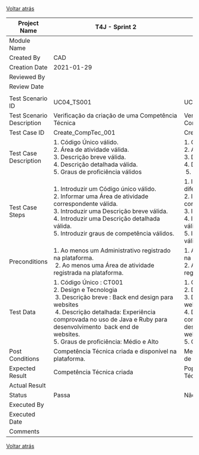 [Voltar atrás](https://github.com/blestonbandeiraUPSKILL/upskill_java1_labprg_grupo2/blob/main/Sprint%202/UC04_Especificar_Competencia_Tecnica/UC04_Especificar_Competencia_Tecnica.md)


| Project Name              | T4J - Sprint 2                                                                                                                                                                                                                                                                                                                                                                  |                                                                                                                                                                                                                                                                                                                                                                                                     |                                                                                                                                                                                                                                                                                                                                                                                                            |                                                                                                                                                                                                                                                                                                                         |                                                                                                                                                                                                                                                                                                                                   |                                                                                                                                                                                                                                                                                                                                                                                                                                        |
| ------------------------- | ------------------------------------------------------------------------------------------------------------------------------------------------------------------------------------------------------------------------------------------------------------------------------------------------------------------------------------------------------------------------------- | --------------------------------------------------------------------------------------------------------------------------------------------------------------------------------------------------------------------------------------------------------------------------------------------------------------------------------------------------------------------------------------------------- | ---------------------------------------------------------------------------------------------------------------------------------------------------------------------------------------------------------------------------------------------------------------------------------------------------------------------------------------------------------------------------------------------------------- | ----------------------------------------------------------------------------------------------------------------------------------------------------------------------------------------------------------------------------------------------------------------------------------------------------------------------- | --------------------------------------------------------------------------------------------------------------------------------------------------------------------------------------------------------------------------------------------------------------------------------------------------------------------------------- | -------------------------------------------------------------------------------------------------------------------------------------------------------------------------------------------------------------------------------------------------------------------------------------------------------------------------------------------------------------------------------------------------------------------------------------- |
| Module Name               |                                                                                                                                                                                                                                                                                                                                                                                 |                                                                                                                                                                                                                                                                                                                                                                                                     |                                                                                                                                                                                                                                                                                                                                                                                                            |                                                                                                                                                                                                                                                                                                                         |                                                                                                                                                                                                                                                                                                                                   |                                                                                                                                                                                                                                                                                                                                                                                                                                        |
| Created By                | CAD                                                                                                                                                                                                                                                                                                                                                                             |                                                                                                                                                                                                                                                                                                                                                                                                     |                                                                                                                                                                                                                                                                                                                                                                                                            |                                                                                                                                                                                                                                                                                                                         |                                                                                                                                                                                                                                                                                                                                   |                                                                                                                                                                                                                                                                                                                                                                                                                                        |
| Creation Date             | 2021-01-29                                                                                                                                                                                                                                                                                                                                                                        |                                                                                                                                                                                                                                                                                                                                                                                                     |                                                                                                                                                                                                                                                                                                                                                                                                            |                                                                                                                                                                                                                                                                                                                         |                                                                                                                                                                                                                                                                                                                                   |                                                                                                                                                                                                                                                                                                                                                                                                                                        |
| Reviewed By               |                                                                                                                                                                                                                                                                                                                                                                                 |                                                                                                                                                                                                                                                                                                                                                                                                     |                                                                                                                                                                                                                                                                                                                                                                                                            |                                                                                                                                                                                                                                                                                                                         |                                                                                                                                                                                                                                                                                                                                   |                                                                                                                                                                                                                                                                                                                                                                                                                                        |
| Review Date               |                                                                                                                                                                                                                                                                                                                                                                                 |                                                                                                                                                                                                                                                                                                                                                                                                     |                                                                                                                                                                                                                                                                                                                                                                                                            |                                                                                                                                                                                                                                                                                                                         |                                                                                                                                                                                                                                                                                                                                   |                                                                                                                                                                                                                                                                                                                                                                                                                                        |
|                           |                                                                                                                                                                                                                                                                                                                                                                                 |                                                                                                                                                                                                                                                                                                                                                                                                     |                                                                                                                                                                                                                                                                                                                                                                                                            |                                                                                                                                                                                                                                                                                                                         |                                                                                                                                                                                                                                                                                                                                   |                                                                                                                                                                                                                                                                                                                                                                                                                                        |
| Test Scenario ID          | UC04\_TS001                                                                                                                                                                                                                                                                                                                                                                     | UC04\_TS002                                                                                                                                                                                                                                                                                                                                                                                         | UC04\_TS003                                                                                                                                                                                                                                                                                                                                                                                                | UC04\_TS004                                                                                                                                                                                                                                                                                                             | UC04\_TS005                                                                                                                                                                                                                                                                                                                       | UC04\_TS006                                                                                                                                                                                                                                                                                                                                                                                                                            |
| Test Scenario Description | Verificação da criação de uma Competência Técnica                                                                                                                                                                                                                                                                                                                               | Verificação da criação de uma Competência Técnica                                                                                                                                                                                                                                                                                                                                                   | Verificação da criação de uma Competência Técnica                                                                                                                                                                                                                                                                                                                                                          | Verificação da criação de uma Competência Técnica                                                                                                                                                                                                                                                                       | Verificação da criação de uma Competência Técnica                                                                                                                                                                                                                                                                                 | Verificação da criação de uma Competência Técnica                                                                                                                                                                                                                                                                                                                                                                                      |
| Test Case ID              | Create\_CompTec\_001                                                                                                                                                                                                                                                                                                                                                            | Create\_CompTec\_001                                                                                                                                                                                                                                                                                                                                                                                | Create\_CompTec\_001                                                                                                                                                                                                                                                                                                                                                                                       | Create\_CompTec\_001                                                                                                                                                                                                                                                                                                    | Create\_CompTec\_001                                                                                                                                                                                                                                                                                                              | Create\_CompTec\_001                                                                                                                                                                                                                                                                                                                                                                                                                   |
| Test Case Description     | 1\. Código Único válido.<br>2\. Área de atividade válida.                    <br>3\. Descrição breve válida.              <br>4\. Descrição detalhada válida.              <br>5\. Graus de proficiência válidos                                                                                                                                                                | 1\. Código Único inválido.<br>2\. Área de atividade válida.<br>3\. Descrição breve válida.         <br>4\. Descrição detalhada válida.                 <br> 5. Graus de proficiência válidos                                                                                                                                                                                                        | 1\. Código Único válido.<br>2\. Área de atividade inválida.<br>3\. Descrição breve válida.<br>4\. Descrição detalhada válida.<br>5\. Graus de proficiência válidos                                                                                                                                                                                                                                         | 1\. Código Único válida.<br>  2. Área de atividade válida.<br>3\. Descrição breve inválida.              <br>4\. Descrição detalhada válida.                <br>5\. Graus de proficiência válidos                                                                                                                       | 1\. Código Único válido.<br> 2. Área de atividade válida<br>3\. Descrição breve válida.<br>4\. Descrição detalhada inválida.               <br>5\. Graus de proficiência válidos                                                                                                                                                  | 1\. Código Único válido.<br>2\. Área de atividade válida. <br>3\. Descrição breve válida.                       <br>4\. Descrição detalhada válida.                                <br>5\. Graus de proficiência inválidos                                                                                                                                                                                                             |
| Test Case Steps           | 1\. Introduzir um Código único válido.<br>2\. Informar uma Área de atividade correspondente válida.     <br>3\. Introduzir uma Descrição breve válida.<br>4\. Introduzir uma Descrição detalhada válida.                                                                    5. Introduzir graus de competência válidos.                                                         | 1\. Introduzir um Código único com formato diferente do padronizado.<br>2\. Informar uma Área de atividade correspondente válida.<br>3\. Introduzir uma Descrição breve válida.<br>4\. Introduzir uma Descrição detalhada válida.                              <br>5\. Introduzir graus de competência válidos.                                                                                     | 1\. Introduzir um Código único válido.<br>  2. Informar uma Área de atividade não existente.<br>3\. Introduzir uma Descrição breve válida.<br>4\. Introduzir uma Descrição detalhada válida.                                                                                                                    5. Introduzir graus de competência válidos.                                                | 1\. Introduzir um Código único válido.<br>2\. Informar uma Área de atividade correspondente válida.  <br>3\. Não introduz uma Descrição breve.<br>4\. Introduzir uma Descrição detalhada válida.                                                                            5. Introduzir graus de competência válidos. | 1\. Introduzir um Código único válido.<br>2\. Informar uma Área de atividade correspondente válida.<br>3\. Introduzir uma Descrição breve válida.<br>4\. Não Introduz uma Descrição detalhada.                                                                                        5. Introduzir graus de competência válidos. | 1\. Introduzir um Código único válido.<br>2\. Informar uma Área de atividade correspondente válida.<br>3\. Introduzir uma Descrição breve válida.<br>4\. Introduzir uma Descrição detalhada válida.                                                                                                                 5. Introduzir graus de competência inválidos.                                                                      |
| Preconditions             | 1\. Ao menos um Administrativo registrado na plataforma.                                   <br> 2. Ao menos uma Área de atividade registrada na plataforma.                                                                                                                                                                                                                     | 1\. Ao menos um Administrativo registrado na plataforma.                                    <br>2\. Ao menos uma Área de atividade registrada na plataforma.                                                                                                                                                                                                                                        | 1\. Ao menos um Administrativo registrado na plataforma.                                  <br>2\. Ao menos uma Área de atividade registrada na plataforma.                                                                                                                                                                                                                                                 | 1\. Ao menos um Administrativo registrado na plataforma.                                    <br>2\. Ao menos uma Área de atividade registrada na plataforma.                                                                                                                                                            | 1\. Ao menos um Administrativo registrado na plataforma.                                   <br>2\. Ao menos uma Área de atividade registrada na plataforma.                                                                                                                                                                       | 1\. Ao menos um Administrativo registrado na plataforma.                                    <br>2\. Ao menos uma Área de atividade registrada na plataforma.                                                                                                                                                                                                                                                                           |
| Test Data                 | 1\. Código Único : CT001<br>2\. Design e Tecnologia  <br> 3. Descrição breve : Back end design para websites                                            <br> 4. Descrição detalhada: Experiência comprovada no uso de Java e Ruby para desenvolvimento  back end de websites.                                                            5. Graus de proficiência: Médio e Alto | 1\. Código Único : Código 123<br>2\. Design e Tecnologia                <br>3\. Descrição breve : Back end design para websites                                             <br>4\. Descrição detalhada: Experiência comprovada no uso de Java e Ruby para desenvolvimento  back end de websites.                                                            5. Graus de proficiência: Médio e Alto | 1\. Código Único : CT001<br>2\. Confecção Têxtil.      <br>3\. Descrição breve : Back end design para websites                                             <br>4\. Descrição detalhada: Experiência comprovada no uso de Java e Ruby para desenvolvimento  back end de websites.                                                                                    5. Graus de proficiência: Médio e Alto | 1\. Código Único : CT001<br>2\. Design e Tecnologia<br>3\. Descrição breve : (vazio)<br>4\. Descrição detalhada: Experiência comprovada no uso de Java e Ruby para desenvolvimento  back end de websites.<br>5\. Graus de proficiência: Médio e Alto                                                                    | 1\. Código Único : CT001<br>2\. Design e Tecnologia<br>3\. Descrição breve : Back end design para websites                                             <br>4\. Descrição detalhada: (vazio)                                                        <br>5\. Graus de proficiência: Médio e Alto                                    | 1\. Código Único : CT001   <br>2\. Design e Tecnologia.                        <br>3\. Descrição breve : Back end design para websites                                             <br>4\. Descrição detalhada: Experiência comprovada no uso de Java e Ruby para desenvolvimento  back end de websites.                                                                                        <br>5\. Graus de proficiência: (vazio) |
| Post Conditions           | Competência Técnica criada e disponível na plataforma.                                                                                                                                                                                                                                                                                                                          | Mensagem de erro : "Código de registro de Competência Técnica inválido."                                                                                                                                                                                                                                                                                                                            | Mensagem de erro : "Não existe a Área de Atividade informada. "                                                                                                                                                                                                                                                                                                                                            | Mensagem de erro : "Descrição breve para registro de Competência Técnica obrigatória."                                                                                                                                                                                                                                  | Mensagem de erro : "Descrição detalhada para registro de Competência Técnica obrigatória."                                                                                                                                                                                                                                        | Mensagem de erro : "Definição de Grau(s) de proficiência para registro de Competência Técnica obrigatórios."                                                                                                                                                                                                                                                                                                                           |
| Expected Result           | Competência Técnica criada                                                                                                                                                                                                                                                                                                                                                      | Popup: Falha no registro de Competência Técnica.                                                                                                                                                                                                                                                                                                                                                    | Popup: Falha no registro de Competência Técnica.                                                                                                                                                                                                                                                                                                                                                           | Popup: Falha no registro de Competência Técnica.                                                                                                                                                                                                                                                                        | Popup: Falha no registro de Competência Técnica.                                                                                                                                                                                                                                                                                  | Popup: Falha no registro de Competência Técnica.                                                                                                                                                                                                                                                                                                                                                                                       |
| Actual Result             |                                                                                                                                                                                                                                                                                                                                                                                 |                                                                                                                                                                                                                                                                                                                                                                                                     |                                                                                                                                                                                                                                                                                                                                                                                                            |                                                                                                                                                                                                                                                                                                                         |                                                                                                                                                                                                                                                                                                                                   |                                                                                                                                                                                                                                                                                                                                                                                                                                        |
| Status                    | Passa                                                                                                                                                                                                                                                                                                                                                                           | Não passa                                                                                                                                                                                                                                                                                                                                                                                           | Não passa                                                                                                                                                                                                                                                                                                                                                                                                  | Não passa                                                                                                                                                                                                                                                                                                               | Não passa                                                                                                                                                                                                                                                                                                                         | Não passa                                                                                                                                                                                                                                                                                                                                                                                                                              |
| Executed By               |                                                                                                                                                                                                                                                                                                                                                                                 |                                                                                                                                                                                                                                                                                                                                                                                                     |                                                                                                                                                                                                                                                                                                                                                                                                            |                                                                                                                                                                                                                                                                                                                         |                                                                                                                                                                                                                                                                                                                                   |                                                                                                                                                                                                                                                                                                                                                                                                                                        |
| Executed Date             |                                                                                                                                                                                                                                                                                                                                                                                 |                                                                                                                                                                                                                                                                                                                                                                                                     |                                                                                                                                                                                                                                                                                                                                                                                                            |                                                                                                                                                                                                                                                                                                                         |                                                                                                                                                                                                                                                                                                                                   |                                                                                                                                                                                                                                                                                                                                                                                                                                        |
| Comments                  |                                                                                                                                                                                                                                                                                                                                                                                 |                                                                                                                                                                                                                                                                                                                                                                                                     |                                                                                                                                                                                                                                                                                                                                                                                                            |                                                                                                                                                                                                                                                                                                                         |                                                                                                                                                                                                                                                                                                                                   |                                                                                                                                                                                                                                                                                                                                                                                                                                        |

[Voltar atrás](https://github.com/blestonbandeiraUPSKILL/upskill_java1_labprg_grupo2/blob/main/Sprint%202/UC04_Especificar_Competencia_Tecnica/UC04_Especificar_Competencia_Tecnica.md)
